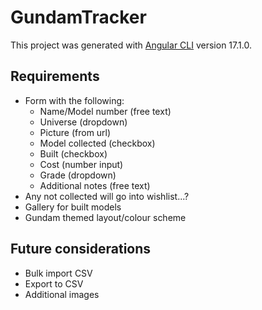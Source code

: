 # GundamTracker

This project was generated with [Angular CLI](https://github.com/angular/angular-cli) version 17.1.0.

## Requirements
- Form with the following:
  - Name/Model number (free text)
  - Universe (dropdown)
  - Picture (from url)
  - Model collected (checkbox)
  - Built (checkbox)
  - Cost (number input)
  - Grade (dropdown)
  - Additional notes (free text)
- Any not collected will go into wishlist...?
- Gallery for built models
- Gundam themed layout/colour scheme

## Future considerations
- Bulk import CSV
- Export to CSV
- Additional images
